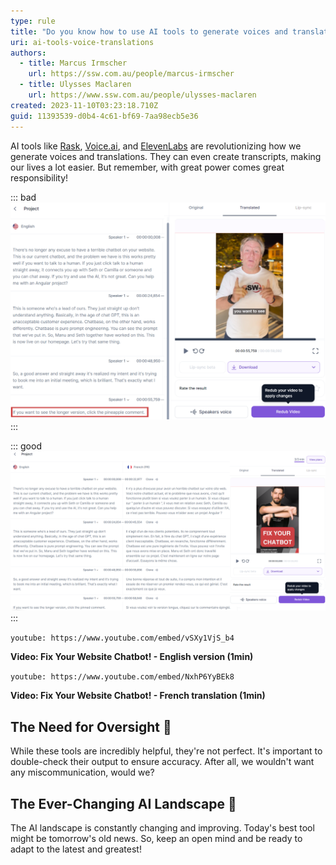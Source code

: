 ```yaml
---
type: rule
title: "Do you know how to use AI tools to generate voices and translations? "
uri: ai-tools-voice-translations
authors:
  - title: Marcus Irmscher
    url: https://ssw.com.au/people/marcus-irmscher
  - title: Ulysses Maclaren
    url: https://www.ssw.com.au/people/ulysses-maclaren
created: 2023-11-10T03:23:18.710Z
guid: 11393539-d0b4-4c61-bf69-7aa98ecb5e36
---
```

AI tools like [Rask](https://app.rask.ai/auth), [Voice.ai](https://voice.ai/home), and [ElevenLabs](https://elevenlabs.io) are revolutionizing how we generate voices and translations. They can even create transcripts, making our lives a lot easier. But remember, with great power comes great responsibility!

<!--endintro-->

::: bad
![Figure: Bad example - Relying solely on AI without any oversight can lead to errors](rask-bad-v2.png)
:::

::: good
![Figure: Good example - Using Rask to translate an English voiceover into French in the speakers own voice](rask-good-v2.png)
:::

`youtube: https://www.youtube.com/embed/vSXy1VjS_b4`

**Video: Fix Your Website Chatbot! - English version (1min)**

`youtube: https://www.youtube.com/embed/NxhP6YyBEk8`

**Video: Fix Your Website Chatbot! - French translation (1min)**

## The Need for Oversight 👀

While these tools are incredibly helpful, they're not perfect. It's important to double-check their output to ensure accuracy. After all, we wouldn't want any miscommunication, would we?

## The Ever-Changing AI Landscape 🌅

The AI landscape is constantly changing and improving. Today's best tool might be tomorrow's old news. So, keep an open mind and be ready to adapt to the latest and greatest!

